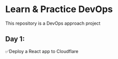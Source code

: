 # Learn & Practice DevOps

This repository is a DevOps approach project

## Day 1:

✅Deploy a React app to Cloudflare
